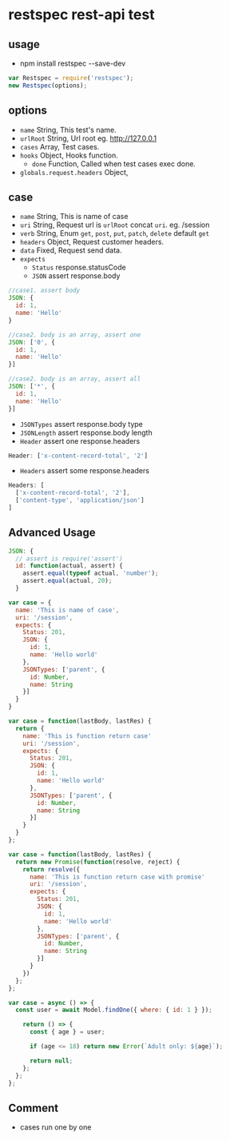 # restspec rest-api test

## usage

* npm install restspec --save-dev

```js
var Restspec = require('restspec');
new Restspec(options);
```

## options

* `name` String, This test's name.
* `urlRoot` String, Url root eg. http://127.0.0.1
* `cases` Array, Test cases.
* `hooks` Object, Hooks function.
  * `done` Function, Called when test cases exec done.
* `globals.request.headers` Object,

## case
* `name` String, This is name of case
* `uri` String, Request url is `urlRoot` concat `uri`. eg. /session
* `verb` String, Enum `get`, `post`, `put`, `patch`, `delete` default `get`
* `headers` Object, Request customer headers.
* `data` Fixed, Request send data.
* `expects`
  * `Status` response.statusCode
  * `JSON` assert response.body
```js
//case1. assert body
JSON: {
  id: 1,
  name: 'Hello'
}

//case2. body is an array, assert one
JSON: ['0', {
  id: 1,
  name: 'Hello'
}]

//case2. body is an array, assert all
JSON: ['*', {
  id: 1,
  name: 'Hello'
}]

```
  * `JSONTypes` assert response.body type
  * `JSONLength` assert response.body length
  * `Header` assert one response.headers
```js
Header: ['x-content-record-total', '2']
```
  * `Headers` assert some response.headers
```js
Headers: [
  ['x-content-record-total', '2'],
  ['content-type', 'application/json']
]
```

## Advanced Usage

```js
JSON: {
  // assert is require('assert')
  id: function(actual, assert) {
    assert.equal(typeof actual, 'number');
    assert.equal(actual, 20);
  }
```


```js
var case = {
  name: 'This is name of case',
  uri: '/session',
  expects: {
    Status: 201,
    JSON: {
      id: 1,
      name: 'Hello world'
    },
    JSONTypes: ['parent', {
      id: Number,
      name: String
    }]
  }
}
```

```js
var case = function(lastBody, lastRes) {
  return {
    name: 'This is function return case'
    uri: '/session',
    expects: {
      Status: 201,
      JSON: {
        id: 1,
        name: 'Hello world'
      },
      JSONTypes: ['parent', {
        id: Number,
        name: String
      }]
    }
  }
};
```

```js
var case = function(lastBody, lastRes) {
  return new Promise(function(resolve, reject) {
    return resolve({
      name: 'This is function return case with promise'
      uri: '/session',
      expects: {
        Status: 201,
        JSON: {
          id: 1,
          name: 'Hello world'
        },
        JSONTypes: ['parent', {
          id: Number,
          name: String
        }]
      }
    })
  };
};
```

```js
var case = async () => {
  const user = await Model.findOne({ where: { id: 1 } });

    return () => {
      const { age } = user;

      if (age <= 18) return new Error(`Adult only: ${age}`);

      return null;
    };
  };
};
```

## Comment
* cases run one by one
